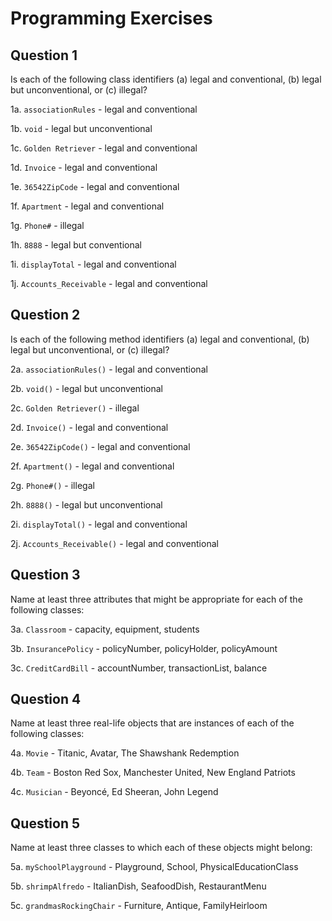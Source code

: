# Programming Exercises
## Question 1
Is each of the following class identifiers (a) legal and conventional, (b) legal but
unconventional, or (c) illegal?

1a. ```associationRules``` - legal and conventional

1b. ```void``` - legal but unconventional

1c. ```Golden Retriever``` - legal and conventional

1d. ```Invoice``` - legal and conventional

1e. ```36542ZipCode``` - legal and conventional

1f. ```Apartment``` - legal and conventional

1g. ```Phone#``` - illegal

1h. ```8888``` - legal but conventional

1i. ```displayTotal``` - legal and conventional

1j. ```Accounts_Receivable``` - legal and conventional

## Question 2
 Is each of the following method identifiers (a) legal and conventional, (b) legal but
unconventional, or (c) illegal?

2a. ```associationRules()``` - legal and conventional

2b. ```void()``` - legal but unconventional

2c. ```Golden Retriever()``` - illegal

2d. ```Invoice()``` - legal and conventional

2e. ```36542ZipCode()``` - legal and conventional

2f. ```Apartment()``` - legal and conventional

2g. ```Phone#()``` - illegal

2h. ```8888()``` - legal but unconventional

2i. ```displayTotal()``` - legal and conventional

2j. ```Accounts_Receivable()``` - legal and conventional

## Question 3
Name at least three attributes that might be appropriate for each of the following
classes:

3a. ```Classroom``` - capacity, equipment, students

3b. ```InsurancePolicy``` - policyNumber, policyHolder, policyAmount

3c. ```CreditCardBill``` - accountNumber, transactionList, balance

## Question 4
Name at least three real-life objects that are instances of each of the following classes:

4a. ```Movie``` - Titanic, Avatar, The Shawshank Redemption

4b. ```Team``` - Boston Red Sox, Manchester United, New England Patriots

4c. ```Musician``` - Beyoncé, Ed Sheeran, John Legend

## Question 5
 Name at least three classes to which each of these objects might belong:
 
5a. ```mySchoolPlayground``` - Playground, School, PhysicalEducationClass

5b. ```shrimpAlfredo``` - ItalianDish, SeafoodDish, RestaurantMenu

5c. ```grandmasRockingChair``` - Furniture, Antique, FamilyHeirloom
